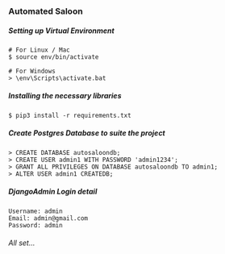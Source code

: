### Automated Saloon

##### Setting up Virtual Environment
```
# For Linux / Mac
$ source env/bin/activate

# For Windows
> \env\Scripts\activate.bat
```

##### Installing the necessary libraries
```
$ pip3 install -r requirements.txt
```

##### Create Postgres Database to suite the project
```
> CREATE DATABASE autosaloondb;
> CREATE USER admin1 WITH PASSWORD 'admin1234';
> GRANT ALL PRIVILEGES ON DATABASE autosaloondb TO admin1;
> ALTER USER admin1 CREATEDB;
```

##### DjangoAdmin Login detail
```
Username: admin
Email: admin@gmail.com
Password: admin
```
###### All set...
